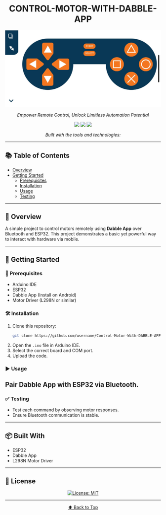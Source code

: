 <h1 align="center">CONTROL-MOTOR-WITH-DABBLE-APP</h1>
<p align="center">
  <img src="dabbleapp.png" alt="digital mode" width="700"/>
</p>
<p align="center"><em>Empower Remote Control, Unlock Limitless Automation Potential</em></p>

<p align="center">
  <img src="https://img.shields.io/badge/last%20commit-today-brightgreen" />
  <img src="https://img.shields.io/badge/c++-100%25-blue" />
  <img src="https://img.shields.io/badge/languages-1-informational" />
</p>

<p align="center"><em>Built with the tools and technologies:</em></p>

---

## 📚 Table of Contents

- [Overview](#overview)
- [Getting Started](#getting-started)
  - [Prerequisites](#prerequisites)
  - [Installation](#installation)
  - [Usage](#usage)
  - [Testing](#testing)

---

## 📝 Overview

A simple project to control motors remotely using **Dabble App** over Bluetooth and ESP32. This project demonstrates a basic yet powerful way to interact with hardware via mobile.

---

## 🚀 Getting Started

### 🔧 Prerequisites

- Arduino IDE
- ESP32
- Dabble App (Install on Android)
- Motor Driver (L298N or similar)

### 🛠 Installation

1. Clone this repository:
    ```bash
    git clone https://github.com/username/Control-Motor-With-DABBLE-APP.git
    ```
2. Open the `.ino` file in Arduino IDE.
3. Select the correct board and COM port.
4. Upload the code.

### ▶️ Usage

Pair Dabble App with ESP32 via Bluetooth.
---

### ✅ Testing

- Test each command by observing motor responses.
- Ensure Bluetooth communication is stable.

---

## 📦 Built With

- ESP32
- Dabble App
- L298N Motor Driver

---

## 📝 License
<p align="center">
  <a href="https://github.com/ficrammanifur/ficrammanifur/blob/main/LICENSE">
    <img src="https://img.shields.io/badge/license-MIT-blue" alt="License: MIT" />
  </a>
</p>

---

<p align="center">
  <a href="#control-motor-with-dabble-app">⬆ Back to Top</a>
</p>
